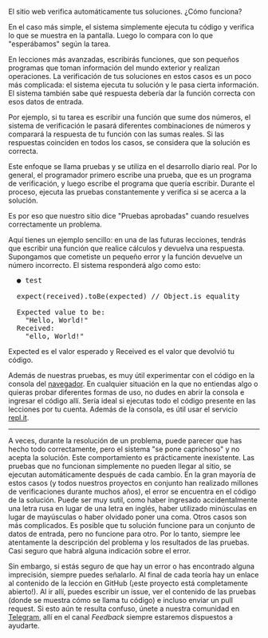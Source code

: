 
El sitio web verifica automáticamente tus soluciones. ¿Cómo funciona?

En el caso más simple, el sistema simplemente ejecuta tu código y verifica lo que se muestra en la pantalla. Luego lo compara con lo que "esperábamos" según la tarea.

En lecciones más avanzadas, escribirás funciones, que son pequeños programas que toman información del mundo exterior y realizan operaciones. La verificación de tus soluciones en estos casos es un poco más complicada: el sistema ejecuta tu solución y le pasa cierta información. El sistema también sabe qué respuesta debería dar la función correcta con esos datos de entrada.

Por ejemplo, si tu tarea es escribir una función que sume dos números, el sistema de verificación le pasará diferentes combinaciones de números y comparará la respuesta de tu función con las sumas reales. Si las respuestas coinciden en todos los casos, se considera que la solución es correcta.

Este enfoque se llama pruebas y se utiliza en el desarrollo diario real. Por lo general, el programador primero escribe una prueba, que es un programa de verificación, y luego escribe el programa que quería escribir. Durante el proceso, ejecuta las pruebas constantemente y verifica si se acerca a la solución.

Es por eso que nuestro sitio dice "Pruebas aprobadas" cuando resuelves correctamente un problema.

Aquí tienes un ejemplo sencillo: en una de las futuras lecciones, tendrás que escribir una función que realice cálculos y devuelva una respuesta. Supongamos que cometiste un pequeño error y la función devuelve un número incorrecto. El sistema responderá algo como esto:

<pre class='hexlet-basics-output'>
  ● test

  expect(received).toBe(expected) // Object.is equality

  Expected value to be:
    "Hello, World!"
  Received:
    "ello, World!"
</pre>

Expected es el valor esperado y Received es el valor que devolvió tu código.

Además de nuestras pruebas, es muy útil experimentar con el código en la consola del [navegador](https://developer.mozilla.org/es/docs/Tools/Consola_de_navegador). En cualquier situación en la que no entiendas algo o quieras probar diferentes formas de uso, no dudes en abrir la consola e ingresar el código allí. Sería ideal si ejecutas todo el código presente en las lecciones por tu cuenta. Además de la consola, es útil usar el servicio [repl.it](https://repl.it/languages/javascript).

---

A veces, durante la resolución de un problema, puede parecer que has hecho todo correctamente, pero el sistema "se pone caprichoso" y no acepta la solución. Este comportamiento es prácticamente inexistente. Las pruebas que no funcionan simplemente no pueden llegar al sitio, se ejecutan automáticamente después de cada cambio. En la gran mayoría de estos casos (y todos nuestros proyectos en conjunto han realizado millones de verificaciones durante muchos años), el error se encuentra en el código de la solución. Puede ser muy sutil, como haber ingresado accidentalmente una letra rusa en lugar de una letra en inglés, haber utilizado minúsculas en lugar de mayúsculas o haber olvidado poner una coma. Otros casos son más complicados. Es posible que tu solución funcione para un conjunto de datos de entrada, pero no funcione para otro. Por lo tanto, siempre lee atentamente la descripción del problema y los resultados de las pruebas. Casi seguro que habrá alguna indicación sobre el error.

Sin embargo, si estás seguro de que hay un error o has encontrado alguna imprecisión, siempre puedes señalarlo. Al final de cada teoría hay un enlace al contenido de la lección en GitHub (¡este proyecto está completamente  abierto!). Al ir allí, puedes escribir un issue, ver el contenido de las pruebas (donde se muestra cómo se llama tu código) e incluso enviar un pull request. Si esto aún te resulta confuso, únete a nuestra comunidad en [Telegram](https://t.me/hexletcommunity), allí en el canal *Feedback* siempre estaremos dispuestos a ayudarte.
